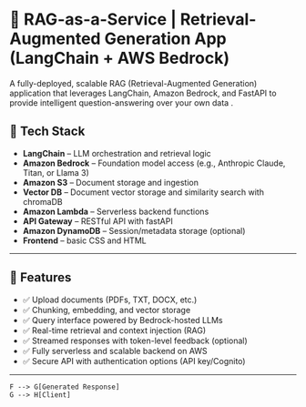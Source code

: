 # 🧠 RAG-as-a-Service | Retrieval-Augmented Generation App (LangChain + AWS Bedrock)

A fully-deployed, scalable RAG (Retrieval-Augmented Generation) application that leverages LangChain, Amazon Bedrock, and FastAPI to provide intelligent question-answering over your own data .

## 🔧 Tech Stack

- **LangChain** – LLM orchestration and retrieval logic
- **Amazon Bedrock** – Foundation model access (e.g., Anthropic Claude, Titan, or Llama 3)
- **Amazon S3** – Document storage and ingestion
- **Vector DB** – Document vector storage and similarity search with chromaDB
- **Amazon Lambda** – Serverless backend functions
- **API Gateway** – RESTful API with fastAPI
- **Amazon DynamoDB** – Session/metadata storage (optional)
- **Frontend** – basic CSS and HTML

---

## 🚀 Features

- ✅ Upload documents (PDFs, TXT, DOCX, etc.)
- ✅ Chunking, embedding, and vector storage
- ✅ Query interface powered by Bedrock-hosted LLMs
- ✅ Real-time retrieval and context injection (RAG)
- ✅ Streamed responses with token-level feedback (optional)
- ✅ Fully serverless and scalable backend on AWS
- ✅ Secure API with authentication options (API key/Cognito)

---


    F --> G[Generated Response]
    G --> H[Client]
